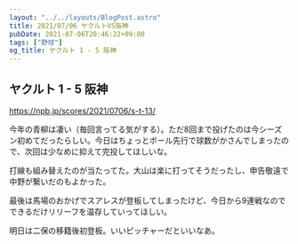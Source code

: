 ```yaml
---
layout: "../../layouts/BlogPost.astro"
title: 2021/07/06 ヤクルトVS阪神
pubDate: 2021-07-06T20:46:22+09:00
tags: ["野球"]
og_title: ヤクルト 1 - 5 阪神
---
```


## ヤクルト 1 - 5 阪神

https://npb.jp/scores/2021/0706/s-t-13/


今年の青柳は凄い（毎回言ってる気がする）。ただ8回まで投げたのは今シーズン初めてだったらしい。今日はちょっとボール先行で球数がかさんでしまったので、次回は少なめに抑えて完投してほしいな。

打線も組み替えたのが当たってた。大山は楽に打ってそうだったし、申告敬遠で中野が繋いだのもよかった。

最後は馬場のおかげでスアレスが登板してしまったけど、今日から9連戦なのでできるだけリリーフを温存していってほしい。

明日は二保の移籍後初登板。いいピッチャーだといいなあ。